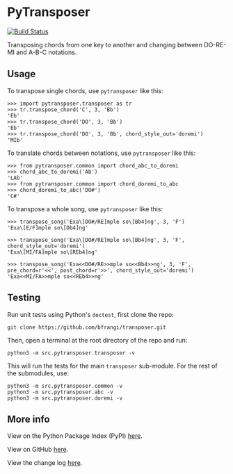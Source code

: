 PyTransposer 
==========

[![Build Status](https://github.com/bfrangi/pytransposer/workflows/CI/badge.svg)](https://github.com/bfrangi/pytransposer/actions?query=workflow%3ACI)

Transposing chords from one key to another and changing between DO-RE-MI and A-B-C notations.


## Usage

To transpose single chords, use `pytransposer` like this:

    >>> import pytransposer.transposer as tr
    >>> tr.transpose_chord('C', 3, 'Bb')
    'Eb'
    >>> tr.transpose_chord('DO', 3, 'Bb')
    'Eb'
    >>> tr.transpose_chord('DO', 3, 'Bb', chord_style_out='doremi')
    'MIb'

To translate chords between notations, use `pytransposer` like this:

    >>> from pytransposer.common import chord_abc_to_doremi
    >>> chord_abc_to_doremi('Ab')
    'LAb'
    >>> from pytransposer.common import chord_doremi_to_abc
    >>> chord_doremi_to_abc('DO#')
    'C#'

To transpose a whole song, use `pytransposer` like this:

    >>> transpose_song('Exa\[DO#/RE]mple so\[Bb4]ng', 3, 'F')
	'Exa\[E/F]mple so\[Db4]ng'
	
	>>> transpose_song('Exa\[DO#/RE]mple so\[Bb4]ng', 3, 'F', chord_style_out='doremi')
	'Exa\[MI/FA]mple so\[REb4]ng'
	
	>>> transpose_song('Exa<<DO#/RE>>mple so<<Bb4>>ng', 3, 'F', pre_chord=r'<<', post_chord=r'>>', chord_style_out='doremi')
	'Exa<<MI/FA>>mple so<<REb4>>ng'


## Testing

Run unit tests using Python's `doctest`, first clone the repo:

    git clone https://github.com/bfrangi/transposer.git

Then, open a terminal at the root directory of the repo and run:

    python3 -m src.pytransposer.transposer -v  

This will run the tests for the main `transposer` sub-module. For the rest of the submodules, use:

    python3 -m src.pytransposer.common -v
    python3 -m src.pytransposer.abc -v  
    python3 -m src.pytransposer.doremi -v  

## More info

View on the Python Package Index (PyPI) [here](https://pypi.org/project/pytransposer/).

View on GitHub [here](https://github.com/bfrangi/pytransposer/).

View the change log [here](CHANGELOG.md).